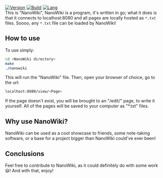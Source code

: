 [![Version](https://img.shields.io/badge/version-v1.1.0-2dd245?style=for-the-badge)](https://github.com/ElisStaaf/NanoWiki)
[![Build](https://img.shields.io/badge/build%20(fedora)-passing-blue?logo=fedora&style=for-the-badge)](https://github.com/ElisStaaf/NanoWiki)
[![Lang](https://img.shields.io/badge/language-golang-20c9df?logo=go&style=for-the-badge)](https://github.com/ElisStaaf/NanoWiki)  
This is "NanoWiki", NanoWiki is a program, it's written in go;
what it does is that it connects to localhost:8080 and all pages are 
locally hosted as `*.txt` files. Soooo, any `*.txt` file can be loaded
by NanoWiki! 

## How to use 
To use simply:
```bash
cd <NanoWiki directory>
make
./nanowiki
```
This will run the "NanoWiki" file. Then, open your browser of choice,
go to the url: 
```bash
localhost:8080/view/<Page>
```
If the page
doesn't exist, you will be brought to an "/edit/" page, to write it yourself. All
of the pages will be saved to your computer as "*.txt" files.

## Why use NanoWiki?
NanoWiki can be used as a cool showcase to friends, some note-taking software,
or a base for a project bigger than NanoWiki could've ever been!

## Conclusions
Feel free to contribute to NanoWiki, as it could definitely do with some work 😃!
And with that, enjoy!
